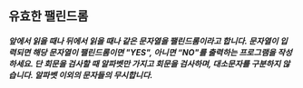 ## 유효한 팰린드롬

##### 앞에서 읽을 때나 뒤에서 읽을 때나 같은 문자열을 팰린드롬이라고 합니다. 문자열이 입력되면 해당 문자열이 팰린드롬이면 "YES", 아니면 “NO"를 출력하는 프로그램을 작성하세요. 단 회문을 검사할 때 알파벳만 가지고 회문을 검사하며, 대소문자를 구분하지 않습니다. 알파벳 이외의 문자들의 무시합니다.
